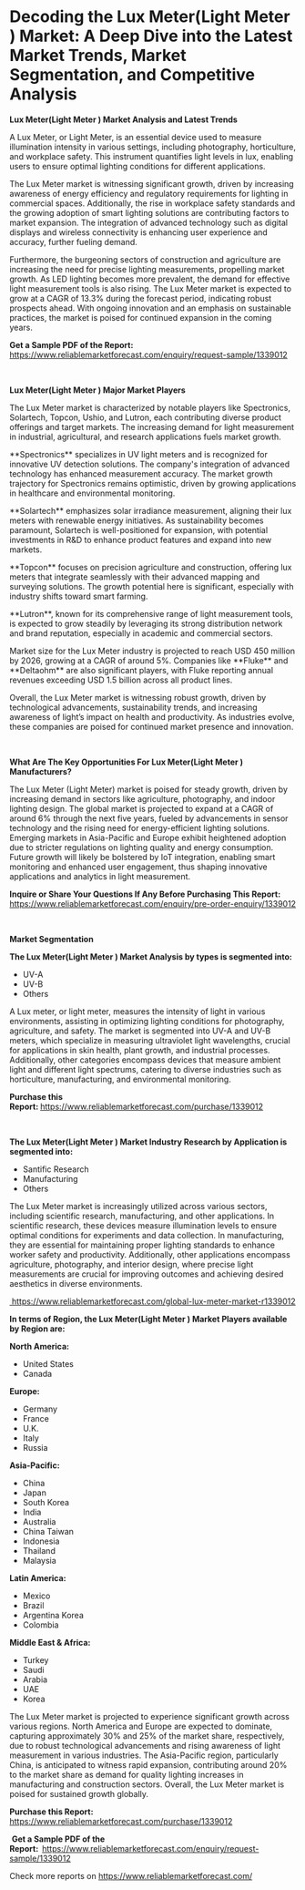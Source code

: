<p><h1>Decoding the Lux Meter(Light Meter ) Market: A Deep Dive into the Latest Market Trends, Market Segmentation, and Competitive Analysis</h1></p><p><strong>Lux Meter(Light Meter ) Market Analysis and Latest Trends</strong></p>
<p><p>A Lux Meter, or Light Meter, is an essential device used to measure illumination intensity in various settings, including photography, horticulture, and workplace safety. This instrument quantifies light levels in lux, enabling users to ensure optimal lighting conditions for different applications.</p><p>The Lux Meter market is witnessing significant growth, driven by increasing awareness of energy efficiency and regulatory requirements for lighting in commercial spaces. Additionally, the rise in workplace safety standards and the growing adoption of smart lighting solutions are contributing factors to market expansion. The integration of advanced technology such as digital displays and wireless connectivity is enhancing user experience and accuracy, further fueling demand.</p><p>Furthermore, the burgeoning sectors of construction and agriculture are increasing the need for precise lighting measurements, propelling market growth. As LED lighting becomes more prevalent, the demand for effective light measurement tools is also rising. The Lux Meter market is expected to grow at a CAGR of 13.3% during the forecast period, indicating robust prospects ahead. With ongoing innovation and an emphasis on sustainable practices, the market is poised for continued expansion in the coming years.</p></p>
<p><strong>Get a Sample PDF of the Report:&nbsp;</strong> <a href="https://www.reliablemarketforecast.com/enquiry/request-sample/1339012?utm_campaign=2255&utm_medium=2&utm_source=Github&utm_content=ia&utm_term=10022025&utm_id=lux-meterlight-meter">https://www.reliablemarketforecast.com/enquiry/request-sample/1339012</a></p>
<p>&nbsp;</p>
<p><strong>Lux Meter(Light Meter ) Major Market Players</strong></p>
<p><p>The Lux Meter market is characterized by notable players like Spectronics, Solartech, Topcon, Ushio, and Lutron, each contributing diverse product offerings and target markets. The increasing demand for light measurement in industrial, agricultural, and research applications fuels market growth.</p><p>**Spectronics** specializes in UV light meters and is recognized for innovative UV detection solutions. The company's integration of advanced technology has enhanced measurement accuracy. The market growth trajectory for Spectronics remains optimistic, driven by growing applications in healthcare and environmental monitoring.</p><p>**Solartech** emphasizes solar irradiance measurement, aligning their lux meters with renewable energy initiatives. As sustainability becomes paramount, Solartech is well-positioned for expansion, with potential investments in R&D to enhance product features and expand into new markets.</p><p>**Topcon** focuses on precision agriculture and construction, offering lux meters that integrate seamlessly with their advanced mapping and surveying solutions. The growth potential here is significant, especially with industry shifts toward smart farming. </p><p>**Lutron**, known for its comprehensive range of light measurement tools, is expected to grow steadily by leveraging its strong distribution network and brand reputation, especially in academic and commercial sectors.</p><p>Market size for the Lux Meter industry is projected to reach USD 450 million by 2026, growing at a CAGR of around 5%. Companies like **Fluke** and **Deltaohm** are also significant players, with Fluke reporting annual revenues exceeding USD 1.5 billion across all product lines. </p><p>Overall, the Lux Meter market is witnessing robust growth, driven by technological advancements, sustainability trends, and increasing awareness of light’s impact on health and productivity. As industries evolve, these companies are poised for continued market presence and innovation.</p></p>
<p>&nbsp;</p>
<p><strong>What Are The Key Opportunities For Lux Meter(Light Meter ) Manufacturers?</strong></p>
<p><p>The Lux Meter (Light Meter) market is poised for steady growth, driven by increasing demand in sectors like agriculture, photography, and indoor lighting design. The global market is projected to expand at a CAGR of around 6% through the next five years, fueled by advancements in sensor technology and the rising need for energy-efficient lighting solutions. Emerging markets in Asia-Pacific and Europe exhibit heightened adoption due to stricter regulations on lighting quality and energy consumption. Future growth will likely be bolstered by IoT integration, enabling smart monitoring and enhanced user engagement, thus shaping innovative applications and analytics in light measurement.</p></p>
<p><strong>Inquire or Share Your Questions If Any Before Purchasing This Report:</strong> <a href="https://www.reliablemarketforecast.com/enquiry/pre-order-enquiry/1339012?utm_campaign=2255&utm_medium=2&utm_source=Github&utm_content=ia&utm_term=10022025&utm_id=lux-meterlight-meter">https://www.reliablemarketforecast.com/enquiry/pre-order-enquiry/1339012</a></p>
<p>&nbsp;</p>
<p><strong>Market Segmentation</strong></p>
<p><strong>The Lux Meter(Light Meter ) Market Analysis by types is segmented into:</strong></p>
<p><ul><li>UV-A</li><li>UV-B</li><li>Others</li></ul></p>
<p><p>A Lux meter, or light meter, measures the intensity of light in various environments, assisting in optimizing lighting conditions for photography, agriculture, and safety. The market is segmented into UV-A and UV-B meters, which specialize in measuring ultraviolet light wavelengths, crucial for applications in skin health, plant growth, and industrial processes. Additionally, other categories encompass devices that measure ambient light and different light spectrums, catering to diverse industries such as horticulture, manufacturing, and environmental monitoring.</p></p>
<p><strong>Purchase this Report:&nbsp;</strong><a href="https://www.reliablemarketforecast.com/purchase/1339012?utm_campaign=2255&utm_medium=2&utm_source=Github&utm_content=ia&utm_term=10022025&utm_id=lux-meterlight-meter">https://www.reliablemarketforecast.com/purchase/1339012</a></p>
<p>&nbsp;</p>
<p><strong>The Lux Meter(Light Meter ) Market Industry Research by Application is segmented into:</strong></p>
<p><ul><li>Santific Research</li><li>Manufacturing</li><li>Others</li></ul></p>
<p><p>The Lux Meter market is increasingly utilized across various sectors, including scientific research, manufacturing, and other applications. In scientific research, these devices measure illumination levels to ensure optimal conditions for experiments and data collection. In manufacturing, they are essential for maintaining proper lighting standards to enhance worker safety and productivity. Additionally, other applications encompass agriculture, photography, and interior design, where precise light measurements are crucial for improving outcomes and achieving desired aesthetics in diverse environments.</p></p>
<p><a href="https://www.reliablemarketforecast.com/global-lux-meter-market-r1339012?utm_campaign=2255&utm_medium=2&utm_source=Github&utm_content=ia&utm_term=10022025&utm_id=lux-meterlight-meter">&nbsp;https://www.reliablemarketforecast.com/global-lux-meter-market-r1339012</a></p>
<p><strong>In terms of Region, the Lux Meter(Light Meter ) Market Players available by Region are:</strong></p>
<p>
    <p> <strong> North America: </strong>
        <ul>
            <li>United States</li>
            <li>Canada</li>
        </ul>
        </p> 
    <p> <strong> Europe: </strong>
        <ul>
            <li>Germany</li>
            <li>France</li>
            <li>U.K.</li>
            <li>Italy</li>
            <li>Russia</li>
        </ul>
        </p> 
    <p> <strong> Asia-Pacific: </strong>
        <ul>
            <li>China</li>
            <li>Japan</li>
            <li>South Korea</li>
            <li>India</li>
            <li>Australia</li>
            <li>China Taiwan</li>
            <li>Indonesia</li>
            <li>Thailand</li>
            <li>Malaysia</li>
        </ul>
        </p> 
    <p> <strong> Latin America: </strong>
        <ul>
            <li>Mexico</li>
            <li>Brazil</li>
            <li>Argentina Korea</li>
            <li>Colombia</li>
        </ul>
        </p> 
    <p> <strong> Middle East & Africa: </strong>
        <ul>
            <li>Turkey</li>
            <li>Saudi</li>
            <li>Arabia</li>
            <li>UAE</li>
            <li>Korea</li>
        </ul>
    </p>
    </p>
<p><p>The Lux Meter market is projected to experience significant growth across various regions. North America and Europe are expected to dominate, capturing approximately 30% and 25% of the market share, respectively, due to robust technological advancements and rising awareness of light measurement in various industries. The Asia-Pacific region, particularly China, is anticipated to witness rapid expansion, contributing around 20% to the market share as demand for quality lighting increases in manufacturing and construction sectors. Overall, the Lux Meter market is poised for sustained growth globally.</p></p>
<p><strong>Purchase this Report: </strong><a href="https://www.reliablemarketforecast.com/purchase/1339012?utm_campaign=2255&utm_medium=2&utm_source=Github&utm_content=ia&utm_term=10022025&utm_id=lux-meterlight-meter">https://www.reliablemarketforecast.com/purchase/1339012</a></p>
<p>&nbsp;<strong>Get a Sample PDF of the Report:&nbsp;&nbsp;</strong><a href="https://www.reliablemarketforecast.com/enquiry/request-sample/1339012?utm_campaign=2255&utm_medium=2&utm_source=Github&utm_content=ia&utm_term=10022025&utm_id=lux-meterlight-meter">https://www.reliablemarketforecast.com/enquiry/request-sample/1339012</a></p>
<p><strong></strong></p>
<p>Check more reports on <a href="https://www.reliablemarketforecast.com/?utm_campaign=2255&utm_medium=2&utm_source=Github&utm_content=ia&utm_term=10022025&utm_id=lux-meterlight-meter">https://www.reliablemarketforecast.com/</a></p>